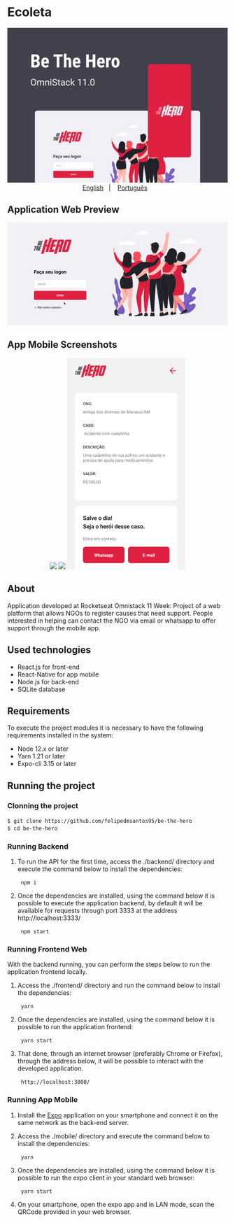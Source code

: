 # Ecoleta

<p align="center">
    <img src="https://github.com/felipedmsantos95/be-the-hero/blob/master/img/omnistack11.jpg"/>
    </br>
    <a href="readme_en.md">English</a>&nbsp;&nbsp;&nbsp;|&nbsp;&nbsp;&nbsp;
    <a href="readme.md">Português</a>&nbsp;&nbsp;&nbsp;
</p>

## Application Web Preview

<p align="center">
  <img src="https://github.com/felipedmsantos95/be-the-hero/blob/master/img/bethehero.gif"/>
</p>

## App Mobile Screenshots

<p align="center">
  <img src="https://github.com/felipedmsantos95/be-the-hero/blob/master/img/inicial.png"/>
  <img src="https://github.com/felipedmsantos95/be-the-hero/blob/master/img/mapa.png"/>
  <img src="https://github.com/felipedmsantos95/be-the-hero/blob/master/img/detail.png"/>
</p>

## About

Application developed at Rocketseat Omnistack 11 Week: Project of a web platform that allows NGOs to register causes that need support. People interested in helping can contact the NGO via email or whatsapp to offer support through the mobile app.

## Used technologies

- React.js for front-end
- React-Native for app mobile
- Node.js for back-end
- SQLite database


## Requirements

To execute the project modules it is necessary to have the following requirements installed in the system:

- Node 12.x or later
- Yarn 1.21 or later
- Expo-cli 3.15 or later

## Running the project

### Clonning the project

```bash
$ git clone https://github.com/felipedmsantos95/be-the-hero
$ cd be-the-hero
```

### Running Backend

1. To run the API for the first time, access the ./backend/ directory and execute the command below to install the dependencies:

		npm i

2. Once the dependencies are installed, using the command below it is possible to execute the application backend, by default it will be available for requests through port 3333 at the address http://localhost:3333/

		npm start

### Running Frontend Web

With the backend running, you can perform the steps below to run the application frontend locally.

1. Access the ./frontend/ directory and run the command below to install the dependencies:

		yarn

2. Once the dependencies are installed, using the command below it is possible to run the application frontend:

		yarn start

3. That done, through an internet browser (preferably Chrome or Firefox), through the address below, it will be possible to interact with the developed application.

		http://localhost:3000/

### Running App Mobile

1. Install the [Expo](https://play.google.com/store/apps/details?id=host.exp.exponent&hl=en) application on your smartphone and connect it on the same network as the back-end server.

2. Access the ./mobile/ directory and execute the command below to install the dependencies:

		yarn

3. Once the dependencies are installed, using the command below it is possible to run the expo client in your standard web browser:

		yarn start

4. On your smartphone, open the expo app and in LAN mode, scan the QRCode provided in your web browser.